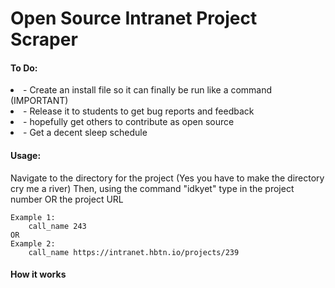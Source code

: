 <h1> Open Source Intranet Project Scraper </h1>


<h4> To Do: </h4>
	<li>- Create an install file so it can finally be run like a command (IMPORTANT)</li>
	<li>- Release it to students to get bug reports and feedback</li>
	<li>- hopefully get others to contribute as open source</li>
	<li>- Get a decent sleep schedule</li>

<h4> Usage: </h4>
	Navigate to the directory for the project (Yes you have to make the directory cry me a river)
	Then, using the command "idkyet" type in the project number OR the project URL
	
	Example 1:
		call_name 243
	OR
	Example 2:
		call_name https://intranet.hbtn.io/projects/239

<h4> How it works </h4>
